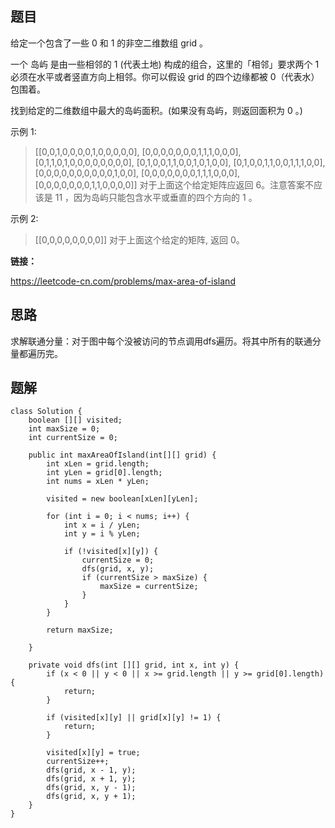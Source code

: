 ## 题目

给定一个包含了一些 0 和 1 的非空二维数组 grid 。

一个 岛屿 是由一些相邻的 1 (代表土地) 构成的组合，这里的「相邻」要求两个 1 必须在水平或者竖直方向上相邻。你可以假设 grid 的四个边缘都被 0（代表水）包围着。

找到给定的二维数组中最大的岛屿面积。(如果没有岛屿，则返回面积为 0 。)

 

示例 1:

> [[0,0,1,0,0,0,0,1,0,0,0,0,0],
>  [0,0,0,0,0,0,0,1,1,1,0,0,0],
>  [0,1,1,0,1,0,0,0,0,0,0,0,0],
>  [0,1,0,0,1,1,0,0,1,0,1,0,0],
>  [0,1,0,0,1,1,0,0,1,1,1,0,0],
>  [0,0,0,0,0,0,0,0,0,0,1,0,0],
>  [0,0,0,0,0,0,0,1,1,1,0,0,0],
>  [0,0,0,0,0,0,0,1,1,0,0,0,0]]
> 对于上面这个给定矩阵应返回 6。注意答案不应该是 11 ，因为岛屿只能包含水平或垂直的四个方向的 1 。



示例 2:

> [[0,0,0,0,0,0,0,0]]
> 对于上面这个给定的矩阵, 返回 0。



**链接：**

https://leetcode-cn.com/problems/max-area-of-island

## 思路

求解联通分量：对于图中每个没被访问的节点调用dfs遍历。将其中所有的联通分量都遍历完。

## 题解


    class Solution {
        boolean [][] visited;
        int maxSize = 0;
        int currentSize = 0;
    
        public int maxAreaOfIsland(int[][] grid) {
            int xLen = grid.length;
            int yLen = grid[0].length;
            int nums = xLen * yLen;
            
            visited = new boolean[xLen][yLen];
    
            for (int i = 0; i < nums; i++) {
                int x = i / yLen;
                int y = i % yLen;
    
                if (!visited[x][y]) {
                    currentSize = 0;
                    dfs(grid, x, y);
                    if (currentSize > maxSize) {
                        maxSize = currentSize;
                    }
                }
            }
    
            return maxSize;
    
        }
    
        private void dfs(int [][] grid, int x, int y) {
            if (x < 0 || y < 0 || x >= grid.length || y >= grid[0].length) {
                return;
            }
    
            if (visited[x][y] || grid[x][y] != 1) {
                return;
            }
    
            visited[x][y] = true;
            currentSize++;
            dfs(grid, x - 1, y);
            dfs(grid, x + 1, y);
            dfs(grid, x, y - 1);
            dfs(grid, x, y + 1);
        }
    }